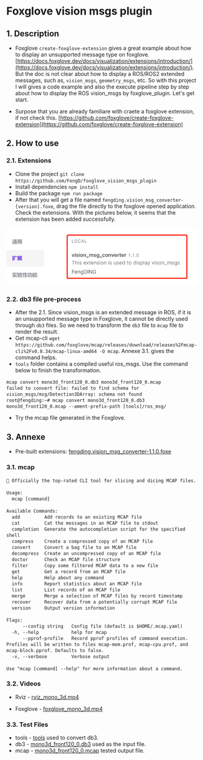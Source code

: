 # Foxglove vision msgs plugin

## 1. Description

* Foxglove `create-foxglove-extension` gives a great example about how to display an unsupported message type on foxglove. [https://docs.foxglove.dev/docs/visualization/extensions/introduction/](https://docs.foxglove.dev/docs/visualization/extensions/introduction/). But the doc is not clear about how to display a ROS/ROS2 extended messages, such as, `vision_msgs`, `geometry_msgs`, etc. So with this project I will gives a code example and also the execute pipeline step by step about how to display the ROS vision_msgs by foxglove_plugin. Let's get start.

* Surpose that you are already familiare with craete a foxglove extension, if not check this. [https://github.com/foxglove/create-foxglove-extension](https://github.com/foxglove/create-foxglove-extension)

## 2. How to use

### 2.1. Extensions

* Clone the project `git clone https://github.com/FengD/foxglove_vision_msgs_plugin`
* Install dependencies `npm install`
* Build the package `npm run package`
* After that you will get a file named `fengding.vision_msg_converter-[version].foxe`, drag the file directly to the foxglove opened application. Check the extensions. With the pictures below, it seems that the extension has been added successfully.

![](sources/image_extension.png)


### 2.2. db3 file pre-process

* After the 2.1. Since vision_msgs is an extended message in ROS, if it is an unsupported message type in Foxglove, it cannot be directly used through `db3` files. So we need to transform the `db3` file to `mcap` file to render the result.
* Get mcap-cli `wget https://github.com/foxglove/mcap/releases/download/releases%2Fmcap-cli%2Fv0.0.34/mcap-linux-amd64 -O mcap`. Annexe 3.1. gives the command helps.
* `tools` folder contains a compiled useful ros_msgs. Use the command below to finish the transformation.

``` shell
mcap convert mono3d_front120_0.db3 mono3d_front120_0.mcap
failed to convert file: failed to find schema for vision_msgs/msg/Detection3DArray: schema not found
root@fengding:~# mcap convert mono3d_front120_0.db3 mono3d_front120_0.mcap --ament-prefix-path [tools]/ros_msg/
```
* Try the mcap file generated in the Foxglove.


## 3. Annexe

* Pre-built extensions: [fengding.vision_msg_converter-1.1.0.foxe](sources/fengding.vision_msg_converter-1.1.0.foxe)

### 3.1. mcap

``` shell
🔪 Officially the top-rated CLI tool for slicing and dicing MCAP files.

Usage:
  mcap [command]

Available Commands:
  add         Add records to an existing MCAP file
  cat         Cat the messages in an MCAP file to stdout
  completion  Generate the autocompletion script for the specified shell
  compress    Create a compressed copy of an MCAP file
  convert     Convert a bag file to an MCAP file
  decompress  Create an uncompressed copy of an MCAP file
  doctor      Check an MCAP file structure
  filter      Copy some filtered MCAP data to a new file
  get         Get a record from an MCAP file
  help        Help about any command
  info        Report statistics about an MCAP file
  list        List records of an MCAP file
  merge       Merge a selection of MCAP files by record timestamp
  recover     Recover data from a potentially corrupt MCAP file
  version     Output version information

Flags:
      --config string   Config file (default is $HOME/.mcap.yaml)
  -h, --help            help for mcap
      --pprof-profile   Record pprof profiles of command execution. Profiles will be written to files mcap-mem.prof, mcap-cpu.prof, and mcap-block.pprof. Defaults to false.
  -v, --verbose         Verbose output

Use "mcap [command] --help" for more information about a command.

```

### 3.2. Videos

* Rviz - [rviz_mono_3d.mp4](sources/rviz_mono_3d.mp4)

* Foxglove - [foxglove_mono_3d.mp4](sources/foxglove_mono_3d.mp4)


### 3.3. Test Files

* tools - [tools](tools/tools.zip) used to convert db3.
* db3 - [mono3d_front120_0.db3](https://www.dropbox.com/scl/fi/sgx9end6h1og05h05b8jk/mono3d_front120_0.db3?rlkey=9104mgx532rq5i9ae0pgfu9xt&st=j9hsu9lk&dl=0) used as the input file.
* mcap - [mono3d_front120_0.mcap](https://www.dropbox.com/scl/fi/scpjenvjwj14dzcyk86t1/mono3d_front120_0.mcap?rlkey=w7fvf8eq72u6rnra014tzib15&st=ric6kx7u&dl=0) tested output file.


